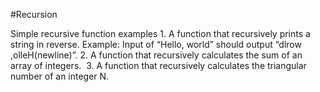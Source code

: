 #Recursion

Simple recursive function examples
	1.	A function that recursively prints a string in reverse.
Example: Input of “Hello, world” should output “dlrow ,olleH(newline)”.
	2.	A function that recursively calculates the sum of an array of integers. 
	3.	A function that recursively calculates the triangular number of an integer N.
